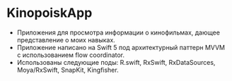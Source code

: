 # KinopoiskApp

- Приложения для просмотра информации о кинофильмах, дающее представление о моих навыках.
- Приложение написано на Swift 5 под архитектурный паттерн MVVM с использованием flow coordinator.
- Использованы следующие поды: R.swift, RxSwift, RxDataSources, Moya/RxSwift, SnapKit, Kingfisher.

